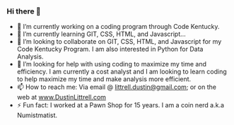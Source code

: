 ### Hi there 👋





- 🔭 I’m currently working on a coding program through Code Kentucky.
- 🌱 I’m currently learning GIT, CSS, HTML, and Javascript...
- 👯 I’m looking to collaborate on GIT, CSS, HTML, and Javascript for my Code Kentucky Program. I am also interested in Python for Data Analysis. 
- 🤔 I’m looking for help with using coding to maximize my time and efficiency. I am currently a cost analyst and I am looking to learn coding to help maximize my time and make analysis more efficient. 
- 📫 How to reach me: Via email @ littrell.dustin@gmail.com; or on the web at www.DustinLittrell.com
- ⚡ Fun fact: I worked at a Pawn Shop for 15 years. I am a coin nerd a.k.a Numistmatist.

